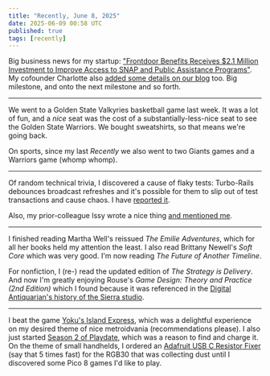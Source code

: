```yaml
---
title: "Recently, June 8, 2025"
date: 2025-06-09 00:58 UTC
published: true
tags: [recently]
---
```


Big business news for my startup: ["Frontdoor Benefits Receives $2.1 Million Investment to Improve Access to SNAP and Public Assistance Programs"](https://www.prnewswire.com/news-releases/frontdoor-benefits-receives-2-1-million-investment-to-improve-access-to-snap-and-public-assistance-programs-302472695.html). My cofounder Charlotte also [added some details on our blog](https://frontdoorbenefits.substack.com/p/the-connecticut-project-invests-21m) too. Big milestone, and onto the next milestone and so forth.

---

We went to a Golden State Valkyries basketball game last week. It was a lot of fun, and a _nice_ seat was the cost of a substantially-less-nice seat to see the Golden State Warriors. We bought sweatshirts, so that means we're going back.

On sports, since my last _Recently_ we also went to two Giants games and a Warriors game (whomp whomp).

---

Of random technical trivia, I discovered a cause of flaky tests: Turbo-Rails debounces broadcast refreshes and it's possible for them to slip out of test transactions and cause chaos. I have [reported it](https://github.com/hotwired/turbo-rails/issues/731).

Also, my prior-colleague Issy wrote a nice thing [and mentioned me](https://ruby.social/@issyl0/114489859415578145).

---

I finished reading Martha Well's reissued _The Emilie Adventures_, which for all her books held my attention the least. I also read Brittany Newell's _Soft Core_ which was very good. I'm now reading _The Future of Another Timeline_. 

For nonfiction, I (re-) read the updated edition of _The Strategy is Delivery_. And now I'm greatly enjoying Rouse's _Game Design: Theory and Practice (2nd Edition)_ which I found because it was referenced in the [Digital Antiquarian's history of the Sierra studio](https://www.filfre.net/2025/05/the-end-of-sierra-as-we-knew-it-part-4-chainsaw-monday/).  

---

I beat the game [Yoku's Island Express](https://en.wikipedia.org/wiki/Yoku%27s_Island_Express), which was a delightful experience on my desired theme of nice metroidvania (recommendations please). I also just started [Season 2 of Playdate](https://play.date/games/seasons/two/), which was a reason to find and charge it. On the theme of small handhelds, I ordered an [Adafruit USB C Resistor Fixer](https://www.adafruit.com/product/6323) (say that 5 times fast) for the RGB30 that was collecting dust until I discovered some Pico 8 games I'd like to play. 

